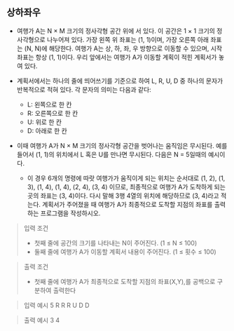 ## 상하좌우

- 여행가 A는 N × M 크기의 정사각형 공간 위에 서 있다. 이 공간은 1 × 1 크기의 정사각형으로 나누어져 있다. 가장 왼쪽 위 좌표는 (1, 1)이며, 가장 오른쪽 아래 좌표는 (N, N)에 해당한다. 여행가 A는 상, 하, 좌, 우 방향으로 이동할 수 있으며, 시작 좌표는 항상 (1, 1)이다. 우리 앞에서는 여행가 A가 이동할 계획이 적힌 계획서가 놓여 있다.

- 계획서에서는 하나의 줄에 띄어쓰기를 기준으로 하여 L, R, U, D 중 하나의 문자가 반복적으로 적혀 있다. 각 문자의 의미는 다음과 같다:

  - L: 왼쪽으로 한 칸
  - R: 오른쪽으로 한 칸
  - U: 위로 한 칸
  - D: 아래로 한 칸

- 이때 여행가 A가 N × M 크기의 정사각형 공간을 벗어나는 움직임은 무시된다. 예를 들어서 (1, 1)의 위치에서 L 혹은 U를 만나면 무시된다. 다음은 N = 5일때의 예시이다.
  - 이 경우 6개의 명령에 따랏 여행가가 움직이게 되는 위치는 순서대로 (1, 2), (1, 3), (1, 4), (1, 4), (2, 4), (3, 4) 이므로, 최종적으로 여행가 A가 도착하게 되는 곳의 좌표는 (3, 4)이다. 다시 말해 3행 4열의 위치에 해당하므로 (3, 4)라고 적는다. 계획서가 주어졌을 때 여행가 A가 최종적으로 도착할 지점의 좌표를 출력하는 프로그램을 작성하시오.

> 입력 조건
>
> - 첫째 줄에 공간의 크기를 나타내는 N이 주어진다. (1 ≤ N ≤ 100)
> - 둘째 줄에 여행가 A가 이동할 계획서 내용이 주어진다. (1 ≤ 횟수 ≤ 100)

> 출력 조건
>
> - 첫째 줄에 여행가 A가 최종적으로 도착할 지점의 좌표(X,Y),를 공백으로 구분하여 출력한다

> 입력 예시
> 5
> R R R U D D

> 출력 예시
> 3 4

